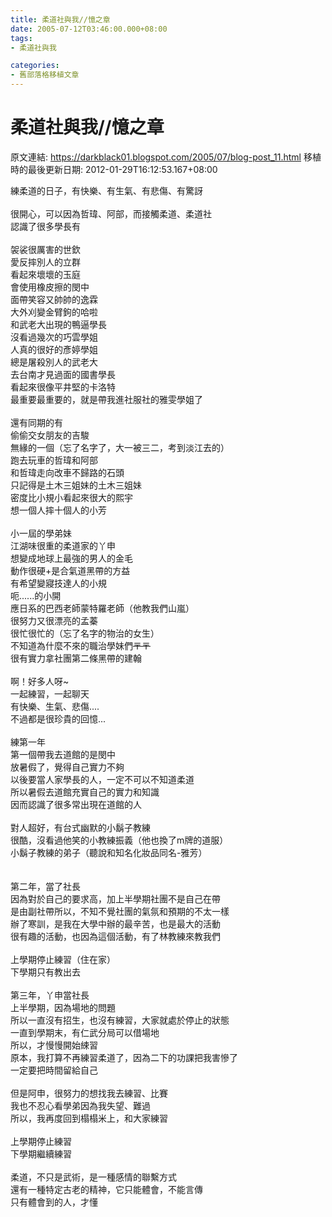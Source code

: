 ```yaml
---
title: 柔道社與我//憶之章
date: 2005-07-12T03:46:00.000+08:00
tags: 
- 柔道社與我

categories:
- 舊部落格移植文章
---
```


# 柔道社與我//憶之章

原文連結: https://darkblack01.blogspot.com/2005/07/blog-post_11.html
移植時的最後更新日期: 2012-01-29T16:12:53.167+08:00

練柔道的日子，有快樂、有生氣、有悲傷、有驚訝<br /><br />很開心，可以因為哲瑋、阿部，而接觸柔道、柔道社<br />認識了很多學長有<br /><br /><a name='more'></a>袈裟很厲害的世欽<br />愛反摔別人的立群<br />看起來壞壞的玉庭<br />會使用橡皮擦的閔中<br />面帶笑容又帥帥的逸霖<br />大外刈變金臂鉤的哈啦<br />和武老大出現的鴨逼學長<br />沒看過幾次的巧雲學姐<br />人真的很好的彥婷學姐<br />總是屠殺別人的武老大<br />去台南才見過面的國書學長<br />看起來很像平井堅的卡洛特<br />最重要最重要的，就是帶我進社服社的雅雯學姐了<br /><br />還有同期的有<br />偷偷交女朋友的吉駿<br />無緣的一個（忘了名字了，大一被三二，考到淡江去的）<br />跑去玩車的哲瑋和阿部<br />和哲瑋走向改車不歸路的石頭<br />只記得是土木三姐妹的土木三姐妹<br />密度比小規小看起來很大的熙宇<br />想一個人摔十個人的小芳<br /><br />小一屆的學弟妹<br />江湖味很重的柔道家的丫申<br />想變成地球上最強的男人的金毛<br />動作很硬+是合氣道黑帶的方益<br />有希望變寢技達人的小規<br />呃......的小開<br />應日系的巴西老師蒙特羅老師（他教我們山嵐）<br />很努力又很漂亮的孟蓁<br />很忙很忙的（忘了名字的物治的女生）<br />不知道為什麼不來的職治學妹們~~〒〒~~<br />很有實力拿社團第二條黑帶的建翰<br /><br />啊！好多人呀~<br />一起練習，一起聊天<br />有快樂、生氣、悲傷....<br />不過都是很珍貴的回憶...<br /><br />練第一年<br />第一個帶我去道館的是閔中<br />放暑假了，覺得自己實力不夠<br />以後要當人家學長的人，一定不可以不知道柔道<br />所以暑假去道館充實自己的實力和知識<br />因而認識了很多常出現在道館的人<br /><br />對人超好，有台式幽默的小鬍子教練<br />很酷，沒看過他笑的小教練振義（他也換了m牌的道服）<br />小鬍子教練的弟子（聽說和知名化妝品同名-雅芳）<br /><br /><br />第二年，當了社長<br />因為對於自己的要求高，加上半學期社團不是自己在帶<br />是由副社帶所以，不知不覺社團的氣氛和預期的不太一樣<br />辦了寒訓，是我在大學中辦的最辛苦，也是最大的活動<br />很有趣的活動，也因為這個活動，有了林教練來教我們<br /><br />上學期停止練習（住在家）<br />下學期只有教出去<br /><br />第三年，丫申當社長<br />上半學期，因為場地的問題<br />所以一直沒有招生，也沒有練習，大家就處於停止的狀態<br />一直到學期末，有仁武分局可以借場地<br />所以，才慢慢開始綀習<br />原本，我打算不再練習柔道了，因為二下的功課把我害慘了<br />一定要把時間留給自己<br /><br />但是阿申，很努力的想找我去練習、比賽<br />我也不忍心看學弟因為我失望、難過<br />所以，我再度回到榻榻米上，和大家練習<br /><br />上學期停止練習<br />下學期繼續練習<br /><br />柔道，不只是武術，是一種感情的聯繫方式<br />還有一種特定古老的精神，它只能體會，不能言傳<br />只有體會到的人，才懂
